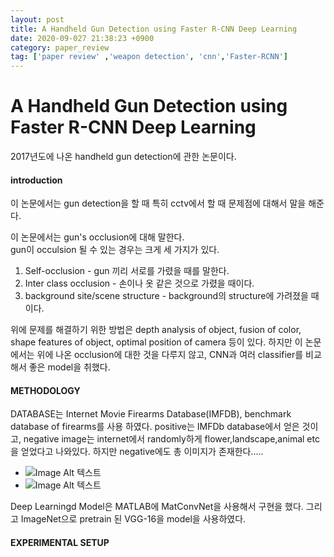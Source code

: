 ```yaml
---
layout: post
title: A Handheld Gun Detection using Faster R-CNN Deep Learning
date: 2020-09-027 21:38:23 +0900
category: paper_review
tag: ['paper review' ,'weapon detection', 'cnn','Faster-RCNN']
---
```


A Handheld Gun Detection using Faster R-CNN Deep Learning
=====

2017년도에 나온 handheld gun detection에 관한 논문이다.        

#### introduction
이 논문에서는 gun detection을 할 때 특히 cctv에서 할 때 문제점에 대해서 말을 해준다.       

이 논문에서는 gun's occlusion에 대해 말한다.      
gun이 occulsion 될 수 있는 경우는 크게 세 가지가 있다.      

1. Self-occlusion - gun 끼리 서로를 가렸을 때를 말한다.      
2. Inter class occlusion - 손이나 옷 같은 것으로 가렸을 때이다.     
3. background site/scene structure - background의 structure에 가려졌을 때이다.      

위에 문제를 해결하기 위한 방법은 depth analysis of object, fusion of color, shape features of object, optimal position of camera 등이 있다. 하지만 이 논문에서는 위에 나온 occlusion에 대한 것을 다루지 않고, CNN과 여러 classifier를 비교해서 좋은 model을 취했다.

#### METHODOLOGY
DATABASE는 Internet Movie Firearms Database(IMFDB), benchmark database of firearms를 사용 하였다.
positive는 IMFDb database에서 얻은 것이고, negative image는 internet에서 randomly하게 flower,landscape,animal etc을 얻었다고 나와있다. 하지만 negative에도 총 이미지가 존재한다.....      
- ![Image Alt 텍스트](/assets/img/weapon-detection-paper-(a)positive.png)
- ![Image Alt 텍스트](/assets/img/weapon-detection-paper-(a)negative.png)     

Deep Learningd Model은 MATLAB에 MatConvNet을 사용해서 구현을 했다. 그리고 ImageNet으로 pretrain 된 VGG-16을 model을 사용하였다.

#### EXPERIMENTAL SETUP
